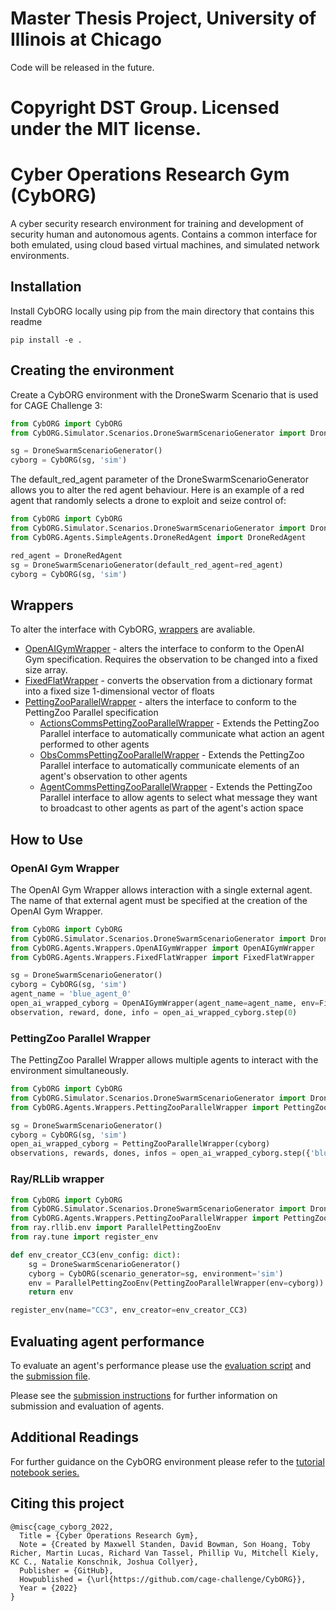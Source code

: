 # Master Thesis Project, University of Illinois at Chicago
Code will be released in the future.

# Copyright DST Group. Licensed under the MIT license.

# Cyber Operations Research Gym (CybORG)

A cyber security research environment for training and development of security human and autonomous agents. Contains a common interface for both emulated, using cloud based virtual machines, and simulated network environments.

## Installation

Install CybORG locally using pip from the main directory that contains this readme

```
pip install -e .
```


## Creating the environment

Create a CybORG environment with the DroneSwarm Scenario that is used for CAGE Challenge 3:

```python
from CybORG import CybORG
from CybORG.Simulator.Scenarios.DroneSwarmScenarioGenerator import DroneSwarmScenarioGenerator

sg = DroneSwarmScenarioGenerator()
cyborg = CybORG(sg, 'sim')
```

The default_red_agent parameter of the DroneSwarmScenarioGenerator allows you to alter the red agent behaviour. Here is an example of a red agent that randomly selects a drone to exploit and seize control of:

```python
from CybORG import CybORG
from CybORG.Simulator.Scenarios.DroneSwarmScenarioGenerator import DroneSwarmScenarioGenerator
from CybORG.Agents.SimpleAgents.DroneRedAgent import DroneRedAgent

red_agent = DroneRedAgent
sg = DroneSwarmScenarioGenerator(default_red_agent=red_agent)
cyborg = CybORG(sg, 'sim')
```


## Wrappers


To alter the interface with CybORG, [wrappers](CybORG/Agents/Wrappers) are avaliable.

 

* [OpenAIGymWrapper](CybORG/Agents/Wrappers/OpenAIGymWrapper.py) - alters the interface to conform to the OpenAI Gym specification. Requires the observation to be changed into a fixed size array.
* [FixedFlatWrapper](CybORG/Agents/Wrappers/FixedFlatWrapper.py) - converts the observation from a dictionary format into a fixed size 1-dimensional vector of floats
* [PettingZooParallelWrapper](CybORG/Agents/Wrappers/PettingZooParallelWrapper.py) - alters the interface to conform to the PettingZoo Parallel specification
    * [ActionsCommsPettingZooParallelWrapper](CybORG/Agents/Wrappers/CommsPettingZooParallelWrapper.py) - Extends the PettingZoo Parallel interface to automatically communicate what action an agent performed to other agents
    * [ObsCommsPettingZooParallelWrapper](CybORG/Agents/Wrappers/CommsPettingZooParallelWrapper.py) - Extends the PettingZoo Parallel interface to automatically communicate elements of an agent's observation to other agents
    * [AgentCommsPettingZooParallelWrapper](CybORG/Agents/Wrappers/CommsPettingZooParallelWrapper.py) - Extends the PettingZoo Parallel interface to allow agents to select what message they want to broadcast to other agents as part of the agent's action space

## How to Use

### OpenAI Gym Wrapper

The OpenAI Gym Wrapper allows interaction with a single external agent. The name of that external agent must be specified at the creation of the OpenAI Gym Wrapper.

```python
from CybORG import CybORG
from CybORG.Simulator.Scenarios.DroneSwarmScenarioGenerator import DroneSwarmScenarioGenerator
from CybORG.Agents.Wrappers.OpenAIGymWrapper import OpenAIGymWrapper
from CybORG.Agents.Wrappers.FixedFlatWrapper import FixedFlatWrapper

sg = DroneSwarmScenarioGenerator()
cyborg = CybORG(sg, 'sim')
agent_name = 'blue_agent_0'
open_ai_wrapped_cyborg = OpenAIGymWrapper(agent_name=agent_name, env=FixedFlatWrapper(cyborg))
observation, reward, done, info = open_ai_wrapped_cyborg.step(0)
```

### PettingZoo Parallel Wrapper

The PettingZoo Parallel Wrapper allows multiple agents to interact with the environment simultaneously.

```python
from CybORG import CybORG
from CybORG.Simulator.Scenarios.DroneSwarmScenarioGenerator import DroneSwarmScenarioGenerator
from CybORG.Agents.Wrappers.PettingZooParallelWrapper import PettingZooParallelWrapper

sg = DroneSwarmScenarioGenerator()
cyborg = CybORG(sg, 'sim')
open_ai_wrapped_cyborg = PettingZooParallelWrapper(cyborg)
observations, rewards, dones, infos = open_ai_wrapped_cyborg.step({'blue_agent_0': 0, 'blue_agent_1': 0})
```

### Ray/RLLib wrapper  
```python
from CybORG import CybORG
from CybORG.Simulator.Scenarios.DroneSwarmScenarioGenerator import DroneSwarmScenarioGenerator
from CybORG.Agents.Wrappers.PettingZooParallelWrapper import PettingZooParallelWrapper
from ray.rllib.env import ParallelPettingZooEnv
from ray.tune import register_env

def env_creator_CC3(env_config: dict):
    sg = DroneSwarmScenarioGenerator()
    cyborg = CybORG(scenario_generator=sg, environment='sim')
    env = ParallelPettingZooEnv(PettingZooParallelWrapper(env=cyborg))
    return env

register_env(name="CC3", env_creator=env_creator_CC3)
```
 


## Evaluating agent performance

To evaluate an agent's performance please use the [evaluation script](CybORG/Evaluation/evaluation.py) and the [submission file](CybORG/Evaluation/submission/submission.py).

Please see the [submission instructions](CybORG/Evaluation/submission/submission_readme.md) for further information on submission and evaluation of agents.

## Additional Readings
For further guidance on the CybORG environment please refer to the [tutorial notebook series.](CybORG/Tutorial)

## Citing this project
```
@misc{cage_cyborg_2022, 
  Title = {Cyber Operations Research Gym}, 
  Note = {Created by Maxwell Standen, David Bowman, Son Hoang, Toby Richer, Martin Lucas, Richard Van Tassel, Phillip Vu, Mitchell Kiely, KC C., Natalie Konschnik, Joshua Collyer}, 
  Publisher = {GitHub}, 
  Howpublished = {\url{https://github.com/cage-challenge/CybORG}}, 
  Year = {2022} 
}
```

